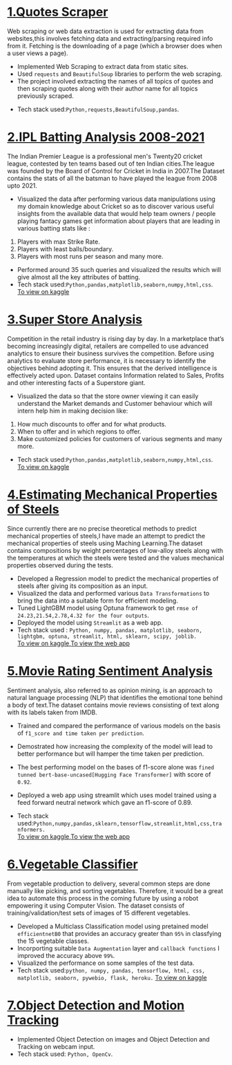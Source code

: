 
# [1.Quotes Scraper](https://github.com/ashwinshetgaonkar/Web-Quotes-Scraper)
Web scraping or web data extraction is used for extracting data from websites,this involves fetching data and extracting/parsing required info from it. Fetching is the downloading of a page (which a browser does when a user views a page).

* Implemented Web Scraping to extract data from static sites.
* Used `requests` and `BeautifulSoup` libraries to perform the web scraping.
* The project involved extracting the names of all topics of quotes and then scraping quotes along with their author name for all topics
  previously scraped.<br>
<!-- * Deployed the project using streamlit as a Web app. -->
* Tech stack used:`Python,requests,BeautifulSoup,pandas`.<br>
<!--   [To view the web app](https://share.streamlit.io/ashwinshetgaonkar/web-quotes-scraper/main/app.py) -->

  



# [2.IPL Batting Analysis 2008-2021](https://github.com/ashwinshetgaonkar/Data-Visualization-Projects/tree/main/IPL%20Batting%20Analysis%202008-2021)                                      
 
The Indian Premier League is a professional men's Twenty20 cricket league, contested by ten teams based out of ten Indian cities.The league was founded by the Board of Control for Cricket in India in 2007.The Dataset contains the stats of all the batsman to have played the league from 2008 upto 2021.

* Visualized the data after performing various data manipulations using my domain knowledge about Cricket so as to discover various useful insights from the available data that would help team owners / people playing fantacy games get information about players that are leading in various batting stats like :
1. Players with max Strike Rate.
2. Players with least balls/boundary.
3. Players with most runs per season and many more.<br>
* Performed around 35 such queries and visualized the results which will give almost all the key attributes of batting.<br>
* Tech stack used:`Python,pandas,matplotlib,seaborn,numpy,html,css`.<br>
  [To view on kaggle](https://www.kaggle.com/code/ashwinshetgaonkar/ipl-batting-analysis-2008-2021)
  


# [3.Super Store Analysis](https://github.com/ashwinshetgaonkar/Data-Visualization-Projects/tree/main/Super%20Store%20Analysis)
Competition in the retail industry is rising day by day. In a marketplace that’s becoming increasingly digital, retailers are compelled to use advanced analytics to ensure their business survives the competition. Before using analytics to evaluate store performance, 
it is necessary to identify the objectives behind adopting it. This ensures that the derived intelligence is effectively acted upon.
Dataset contains Information related to Sales, Profits and other interesting facts of a Superstore giant.

* Visualized the data so that the store owner viewing it can easily understand the Market demands and Customer behaviour which will intern help him in making decision like:

1. How much discounts to offer and for what products.
2. When to offer and in which regions to offer.
3. Make customized policies for customers of various segments and many more.<br>
*  Tech stack used:`Python,pandas,matplotlib,seaborn,numpy,html,css`.<br>
   [To view on kaggle](https://www.kaggle.com/code/ashwinshetgaonkar/super-store-analysis-data-visual-seaborn) 
   


<!-- # [4.Road Deaths Analysis](https://github.com/ashwinshetgaonkar/Data-Visualization-Projects/tree/main/Road%20Deaths%20Analysis)
* The Dataset contains information of number of deaths in various regions of the World from 1990-2019,along with other data like historical population,region code,Side of driving.

* My objective for this Project was to visualize the available data to draw insights from it which are not perceived just by reading through an excel/csv file.
* Here I have visualized the number of deaths using various plots to gain various insights from the data.
* From this I can easily state the regions with maximum,mean deaths,year in which max deaths occured and many more.<br>
  [To view on kaggle](https://www.kaggle.com/code/ashwinshetgaonkar/road-deaths-data-visualization-seaborn) -->
  


# [4.Estimating Mechanical Properties of Steels](https://github.com/ashwinshetgaonkar/Estimate-Mechanical-Properties-of-Steel-compostions)
Since currently there are no precise theoretical methods to predict mechanical properties of steels,I have made an attempt to predict the mechanical properties of steels using Maching Learning.The dataset contains compositions by weight percentages of low-alloy steels along with the temperatures at which the steels were tested and the values mechanical properties observed during the tests. 

* Developed a Regression model to predict the mechanical properties of steels after giving its composition as an input.
* Visualized the data and performed various `Data Transformations` to bring the data into a suitable form for efficient modeling.
* Tuned LightGBM model using Optuna framework to get `rmse of 24.23,21.54,2.78,4.32 for the four outputs`.
* Deployed the model using `Streamlit` as a web app.
* Tech stack used : `Python, numpy, pandas, matplotlib, seaborn, lightgbm, optuna, streamlit, html, sklearn, scipy, joblib.`<br>
  [To view on kaggle](https://www.kaggle.com/code/ashwinshetgaonkar/mech-prop-lightgbm-optuna),[To view the web app](https://share.streamlit.io/ashwinshetgaonkar/estimate-mechanical-properties-of-steel-compostions/main/app.py)
 

# [5.Movie Rating Sentiment Analysis](https://github.com/ashwinshetgaonkar/Movie-Rating-Sentiment-Analysis)
Sentiment analysis, also referred to as opinion mining, is an approach to natural language processing (NLP) that identifies the emotional tone behind a body of text.The dataset contains movie reviews consisting of text along with its labels taken from IMDB.
* Trained and compared the performance of various models on the basis of `f1_score and time taken per prediction`.

* Demostrated how increasing the complexity of the model will lead to better performance but will hamper the time taken per prediction.
* The best performing model on the bases of f1-score alone was `fined tunned bert-base-uncased[Hugging Face Transformer]` with score of `0.92`.
* Deployed a web app using streamlit which uses model trained using a feed forward neutral network which gave an f1-score of 0.89.
* Tech stack used:`Python,numpy,pandas,sklearn,tensorflow,streamlit,html,css,tranformers.`<br>
  [To view on kaggle](https://www.kaggle.com/code/ashwinshetgaonkar/movie-rating-sentiment-analysis),[To view the web app](https://share.streamlit.io/ashwinshetgaonkar/movie-rating-sentiment-analysis/main/app.py)
  
  
  
# [6.Vegetable Classifier](https://github.com/ashwinshetgaonkar/Vegetable-Classifier)
From vegetable production to delivery, several common steps are done manually like picking, and sorting vegetables.
Therefore, it would be a great idea to automate this process in the coming future by using a robot empowering it using Computer Vision.
The dataset consists of training/validation/test sets of images of 15 different vegetables.

* Developed a Multiclass Classification model using pretained model `efficientnetB0` that provides an accuracy greater than `95%` in classfying the 15 vegetable classes.
* Incorporting suitable `Data Augmentation` layer and `callback functions` I improved the accuracy above `99%`.
* Visualized the performance on some samples of the test data.<br>
* Tech stack used:`python, numpy, pandas, tensorflow, html, css, matplotlib, seaborn, pywebio, flask, heroku.`
  [To view on kaggle](https://www.kaggle.com/code/ashwinshetgaonkar/vegetable-clf-transfer-learning-error-analysis)

# [7.Object Detection and Motion Tracking](https://github.com/ashwinshetgaonkar/Object-Detection-and-Motion-Tracking)
* Implemented Object Detection on images and Object Detection and Tracking on webcam input.
* Tech stack used: `Python, OpenCv`.

<!-- # [8.Fake News Classifier](https://github.com/ashwinshetgaonkar/Fake-News-Classifier)
* In today's world which contains a lot of digital data it will be very beneficial to have some kind of an software that will help us in descriminating between Fake and Real News with some given constraints.
* The dataset contains news instances with title and text along with its labels taken from various sources.
* My objective for this project was to train and compare the performance of various models on the basis of f1_score and time taken per prediction.
* Here I have demostrated how increasing the complexity of the model will lead to better performance but will hamper the time taken per prediction.
* Build an web app using streamlit which uses model trained using a feed forward neutral network.<br>
  [To view on kaggle](https://www.kaggle.com/code/ashwinshetgaonkar/fake-news-classifier-nb-bert),[To view the web app](https://share.streamlit.io/ashwinshetgaonkar/fake-news-classifier/main/app.py) -->
